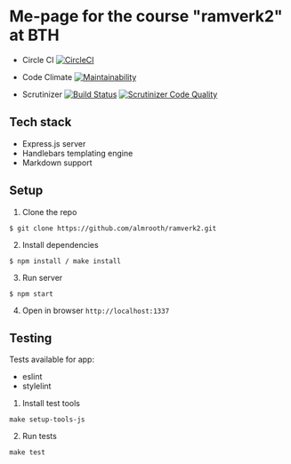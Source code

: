 # Me-page for the course "ramverk2" at BTH

* Circle CI 
[![CircleCI](https://circleci.com/gh/almrooth/ramverk2.svg?style=svg)](https://circleci.com/gh/almrooth/ramverk2)

* Code Climate
[![Maintainability](https://api.codeclimate.com/v1/badges/58e3d30409c73d2fc630/maintainability)](https://codeclimate.com/github/almrooth/ramverk2/maintainability)

* Scrutinizer
[![Build Status](https://scrutinizer-ci.com/g/almrooth/ramverk2/badges/build.png?b=master)](https://scrutinizer-ci.com/g/almrooth/ramverk2/build-status/master)
[![Scrutinizer Code Quality](https://scrutinizer-ci.com/g/almrooth/ramverk2/badges/quality-score.png?b=master)](https://scrutinizer-ci.com/g/almrooth/ramverk2/?branch=master)


## Tech stack
* Express.js server
* Handlebars templating engine
* Markdown support


## Setup
1. Clone the repo
```
$ git clone https://github.com/almrooth/ramverk2.git 
```
2. Install dependencies
```
$ npm install / make install
```
3. Run server
```
$ npm start
```
4. Open in browser `http://localhost:1337`

## Testing
Tests available for app: 
* eslint
* stylelint

1. Install test tools
```
make setup-tools-js
```
2. Run tests
```
make test
```
